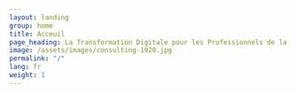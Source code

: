 ```yaml
---
layout: landing
group: home
title: Acceuil
page_heading: La Transformation Digitale pour les Professionnels de la Finance
image: /assets/images/consulting-1920.jpg
permalink: "/"
lang: fr
weight: 1
---
```


